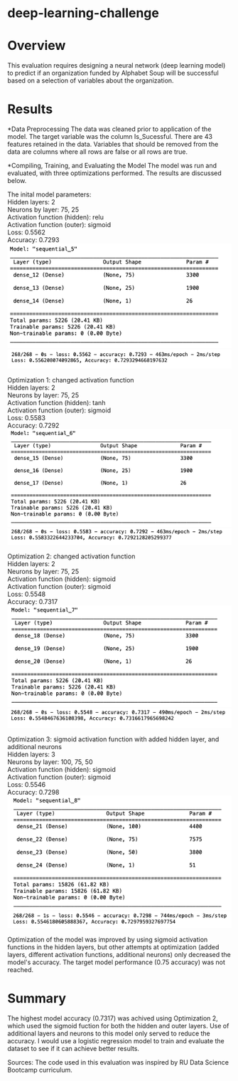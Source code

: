# deep-learning-challenge

# Overview

This evaluation requires designing a neural network (deep learning model) to predict if an organization funded by Alphabet Soup will be successful based on a selection of variables about the organization. 

# Results

*Data Preprocessing
The data was cleaned prior to application of the model. The target variable was the column Is_Sucessful. There are 43 features retained in the data. Variables that should be removed from the data are columns where all rows are false or all rows are true.

*Compiling, Training, and Evaluating the Model
The model was run and evaluated, with three optimizations performed. The results are discussed below.


The inital model parameters:   
    Hidden layers: 2   
    Neurons by layer: 75, 25   
    Activation function (hidden): relu   
    Activation function (outer): sigmoid   
    Loss: 0.5562   
    Accuracy: 0.7293   
![Initial Model](Images/Model_0.png)
![Results](Images/Model_0_Eval.png)


Optimization 1: changed activation function   
    Hidden layers: 2   
    Neurons by layer: 75, 25   
    Activation function (hidden): tanh   
    Activation function (outer): sigmoid   
    Loss: 0.5583   
    Accuracy: 0.7292   
![Model Opt. 1](Images/Model_Opt1.png)
![Results](Images/Model_Opt1_Eval.png)  


Optimization 2: changed activation function   
    Hidden layers: 2   
    Neurons by layer: 75, 25   
    Activation function (hidden): sigmoid   
    Activation function (outer): sigmoid   
    Loss: 0.5548   
    Accuracy: 0.7317       
![Model Opt. 2](Images/Model_Opt2.png) 
![Results](Images/Model_Opt2_Eval.png)  


Optimization 3: sigmoid activation function with added hidden layer, and additional neurons   
    Hidden layers: 3   
    Neurons by layer: 100, 75, 50   
    Activation function (hidden): sigmoid  
    Activation function (outer): sigmoid   
    Loss: 0.5546  
    Accuracy: 0.7298   
![Model Opt. 3](Images/Model_Opt3.png)   
![Results](Images/Model_Opt3_Eval.png) 


Optimization of the model was improved by using sigmoid activation functions in the hidden layers, but other attempts at optimization (added layers, different activation functions, additional neurons) only decreased the model's accuracy. The target model performance (0.75 accuracy) was not reached.   

# Summary

The highest model accuracy (0.7317) was achived using Optimization 2, which used the sigmoid fuction for both the hidden and outer layers. Use of additional layers and neurons to this model only served to reduce the accuracy. I would use a logistic regression model to train and evaluate the dataset to see if it can achieve better results.  


Sources: The code used in this evaluation was inspired by RU Data Science Bootcamp curriculum. 





